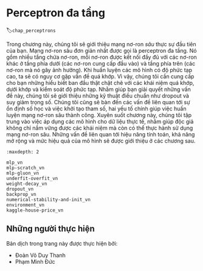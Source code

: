 <!-- ===================== Bắt đầu dịch ==================== -->

<!--
# Multilayer Perceptrons
-->

# Perceptron đa tầng
:label:`chap_perceptrons`

<!--
In this chapter, we will introduce your first truly *deep* networks.
The simplest deep networks are called multilayer perceptrons, and they consist of many layers of neurons each fully connected to those in the layer below 
(from which they receive input) and those above (which they, in turn, influence).
When we train high-capacity models we run the risk of overfitting.
Thus, we will need to provide your first rigorous introduction to the notions of overfitting, underfitting, and capacity control.
To help you combat these problems, we will introduce regularization techniques such as dropout and weight decay.
We will also discuss issues relating to numerical stability and parameter initialization that are key to successfully training deep networks.
Throughout, we focus on applying models to real data, aiming to give the reader a firm grasp not just of the concepts but also of the practice of using deep networks.
We punt matters relating to the computational performance, scalability and efficiency of our models to subsequent chapters.
-->

Trong chương này, chúng tôi sẽ giới thiệu mạng nơ-ron *sâu* thực sự đầu tiên của bạn.
Mạng nơ-ron sâu đơn giản nhất được gọi là perceptron đa tầng.
Nó gồm nhiều tầng chứa nơ-ron, mỗi nơ-ron được kết nối đầy đủ với các nơ-ron khác ở tầng phía dưới (các nơ-ron cung cấp đầu vào) và tầng phía trên (các nơ-ron mà nó gây ảnh hưởng).
Khi huấn luyện các mô hình có độ phức tạp cao, ta sẽ có nguy cơ gặp vấn đề quá khớp.
Vì vậy, chúng tôi cần cung cấp cho bạn những hiểu biết ban đầu thật chặt chẽ với các khái niệm quá khớp, dưới khớp và kiểm soát độ phức tạp.
Nhằm giúp bạn giải quyết những vấn đề này, chúng tôi sẽ giới thiệu những kỹ thuật điều chuẩn như dropout và suy giảm trọng số.
Chúng tôi cũng sẽ bàn đến các vấn đề liên quan tới sự ổn định số học và việc khởi tạo tham số, hai yếu tố chính giúp việc huấn luyện mạng nơ-ron sâu thành công.
Xuyên suốt chương này, chúng tôi tập trung vào việc áp dụng các mô hình cho dữ liệu thực tế, nhằm giúp độc giả không chỉ nắm vững được các khái niệm mà còn có thể thực hành sử dụng mạng nơ-ron sâu.
Những vấn đề liên quan tới hiệu năng tính toán, khả năng mở rộng và mức hiệu quả của mô hình sẽ được giới thiệu ở các chương sau.

```toc
:maxdepth: 2

mlp_vn
mlp-scratch_vn
mlp-gluon_vn
underfit-overfit_vn
weight-decay_vn
dropout_vn
backprop_vn
numerical-stability-and-init_vn
environment_vn
kaggle-house-price_vn
```

<!-- ===================== Kết thúc dịch ==================== -->

## Những người thực hiện
Bản dịch trong trang này được thực hiện bởi:
<!--
Tác giả của mỗi Pull Request điền tên mình và tên những người review mà bạn thấy
hữu ích vào từng phần tương ứng. Mỗi dòng một tên, bắt đầu bằng dấu `*`.

Lưu ý:
* Nếu reviewer không cung cấp tên, bạn có thể dùng tên tài khoản GitHub của họ
với dấu `@` ở đầu. Ví dụ: @aivivn.

* Tên đầy đủ của các reviewer có thể được tìm thấy tại https://github.com/aivivn/d2l-vn/blob/master/docs/contributors_info.md.
-->

* Đoàn Võ Duy Thanh
* Phạm Minh Đức
